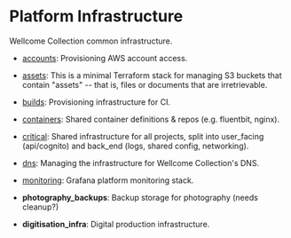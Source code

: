 # Platform Infrastructure

Wellcome Collection common infrastructure.

- [accounts](accounts/README.md): Provisioning AWS account access.

- [assets](assets/README.md): This is a minimal Terraform stack for managing S3 buckets that contain "assets" -- that is, files or documents that are irretrievable.

- [builds](builds/README.md): Provisioning infrastructure for CI.

- [containers](containers/README.md): Shared container definitions & repos (e.g. fluentbit, nginx).

- [critical](critical/README.md): Shared infrastructure for all projects, split into user_facing (api/cognito) and back_end (logs, shared config, networking).

- [dns](dns/README.md): Managing the infrastructure for Wellcome Collection's DNS.

- [monitoring](monitoring/README.md): Grafana platform monitoring stack.

- **photography_backups**: Backup storage for photography (needs cleanup?)

- **digitisation_infra**: Digital production infrastructure.

